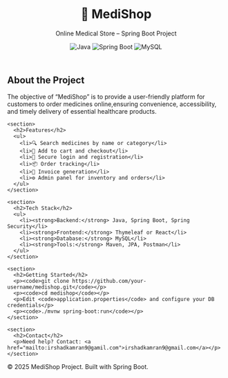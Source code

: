 
<!DOCTYPE html>
<html lang="en">
<head>
  <meta charset="UTF-8" />
  <meta name="viewport" content="width=device-width, initial-scale=1.0"/>
  <title>MediShop – Spring Boot Project</title>
  <link href="https://fonts.googleapis.com/css2?family=Inter:wght@400;700&display=swap" rel="stylesheet"/>
  <style>
    

   
    

    
    
 </style>
</head>
<body>

  <header>
    <h1>🏥 MediShop</h1>
    <p> Online Medical Store – Spring Boot Project</p>
    <div class="badge-container">
      <img src="https://img.shields.io/badge/Java-ED8B00?style=for-the-badge&logo=java&logoColor=white" alt="Java" />
      <img src="https://img.shields.io/badge/Spring_Boot-6DB33F?style=for-the-badge&logo=spring-boot&logoColor=white" alt="Spring Boot" />
      <img src="https://img.shields.io/badge/MySQL-005C84?style=for-the-badge&logo=mysql&logoColor=white" alt="MySQL" />
    </div>
  </header>

  <main>
    <section>
      <h2>About the Project</h2>
      <p>The objective of “MediShop” is to provide a user-friendly platform for customers to order medicines online,ensuring convenience, accessibility, 
          and timely delivery of essential healthcare products.</p>
        </section>

    <section>
      <h2>Features</h2>
      <ul>
        <li>🔍 Search medicines by name or category</li>
        <li>🛒 Add to cart and checkout</li>
        <li>🔐 Secure login and registration</li>
        <li>📦 Order tracking</li>
        <li>🧾 Invoice generation</li>
        <li>⚙ Admin panel for inventory and orders</li>
      </ul>
    </section>

    <section>
      <h2>Tech Stack</h2>
      <ul>
        <li><strong>Backend:</strong> Java, Spring Boot, Spring Security</li>
        <li><strong>Frontend:</strong> Thymeleaf or React</li>
        <li><strong>Database:</strong> MySQL</li>
        <li><strong>Tools:</strong> Maven, JPA, Postman</li>
      </ul>
    </section>

    <section>
      <h2>Getting Started</h2>
      <p><code>git clone https://github.com/your-username/medishop.git</code></p>
      <p><code>cd medishop</code></p>
      <p>Edit <code>application.properties</code> and configure your DB credentials</p>
      <p><code>./mvnw spring-boot:run</code></p>
    </section>

    <section>
      <h2>Contact</h2>
      <p>Need help? Contact: <a href="mailto:irshadkamran9@gamil.com">irshadkamran9@gmail.com</a></p>
    </section>
  </main>

  <footer>
    &copy; 2025 MediShop Project. Built with Spring Boot.
  </footer>

</body>
</html>












